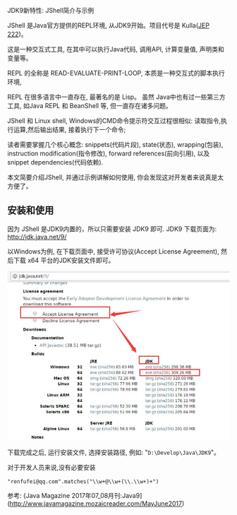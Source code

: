 JDK9新特性: JShell简介与示例


JShell 是Java官方提供的REPL环境, 从JDK9开始。项目代号是 Kulla([JEP 222](http://openjdk.java.net/jeps/222))。

这是一种交互式工具, 在其中可以执行Java代码, 调用API, 计算变量值, 声明类和变量等。

REPL 的全称是 READ-EVALUATE-PRINT-LOOP, 本质是一种交互式的脚本执行环境,

REPL 在很多语言中一直存在, 最著名的是 Lisp。 虽然 Java中也有过一些第三方工具, 如Java REPL 和 BeanShell 等, 但一直存在诸多问题。 

JShell 和 Linux shell, Windows的CMD命令提示符交互过程很相似: 读取指令,执行运算,然后输出结果, 接着执行下一个命令; 

读者需要掌握几个核心概念:  snippets(代码片段), state(状态), wrapping(包装), instruction modification(指令修改), forward references(前向引用), 以及 snippet dependencies(代码依赖).


本文简要介绍JShell, 并通过示例讲解如何使用, 你会发现这对开发者来说真是太方便了。


## 安装和使用

因为 JShell 是JDK9内置的，所以只需要安装 JDK9 即可.  JDK9 下载页面为: <http://jdk.java.net/9/>


以Windows为例, 在下载页面中, 接受许可协议(Accept License Agreement), 然后下载 x64 平台的JDK安装文件即可。

![](01_jdk9_download.jpg)


下载完成之后, 运行安装文件, 选择安装路径, 例如: "`D:\Develop\Java\JDK9`"。

对于开发人员来说,没有必要安装







```
"renfufei@qq.com".matches("\\w+@\\w+(\\.\\w+)+")
```






参考: {Java Magazine 2017年07_08月刊:Java9](http://www.javamagazine.mozaicreader.com/MayJune2017)

